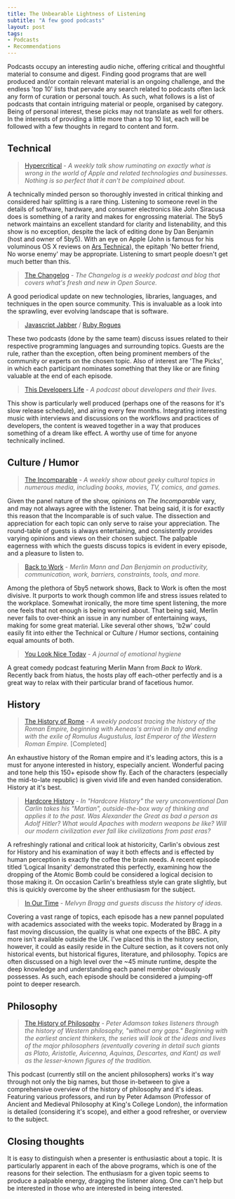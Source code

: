 ```yaml
---
title: The Unbearable Lightness of Listening
subtitle: "A few good podcasts"
layout: post
tags:
- Podcasts
- Recommendations
---
```


Podcasts occupy an interesting audio niche, offering critical and thoughtful material to consume and digest. Finding good programs that are well produced and/or contain relevant material is an ongoing challenge, and the endless 'top 10' lists that pervade any search related to podcasts often lack any form of curation or personal touch. As such, what follows is a list of podcasts that contain intriguing material or people, organised by category. Being of personal interest, these picks may not translate as well for others. In the interests of providing a little more than a top 10 list, each will be followed with a few thoughts in regard to content and form.

## Technical

> [Hypercritical][L1] - <em class="quote">A weekly talk show ruminating on exactly what is wrong in the world of Apple and related technologies and businesses. Nothing is so perfect that it can't be complained about.</em>

A technically minded person so thoroughly invested in critical thinking and considered hair splitting is a rare thing. Listening to someone revel in the details of software, hardware, and consumer electronics like John Siracusa does is something of a rarity and makes for engrossing material. The 5by5 network maintains an excellent standard for clarity and listenability, and this show is no exception, despite the lack of editing done by Dan Benjamin (host and owner of 5by5). With an eye on Apple (John is famous for his voluminous OS X reviews on [Ars Technica][L2]), the epitaph 'No better friend, No worse enemy' may be appropriate. Listening to smart people doesn't get much better than this.

> [The Changelog][L3] - <em class="quote">The Changelog is a weekly podcast and blog that covers what's fresh and new in Open Source.</em>

A good periodical update on new technologies, libraries, languages, and techniques in the open source community. This is invaluable as a look into the sprawling, ever evolving landscape that is software.

> [Javascript Jabber][L4] / [Ruby Rogues](http://rubyrogues.com/)

These two podcasts (done by the same team) discuss issues related to their respective programming languages and surrounding topics. Guests are the rule, rather than the exception, often being prominent members of the community or experts on the chosen topic. Also of interest are 'The Picks', in which each participant nominates something that they like or are fining valuable at the end of each episode.

> [This Developers Life][L5] - <em class="quote">A podcast about developers and their lives.</em>

This show is particularly well produced (perhaps one of the reasons for it's slow release schedule), and airing every few months. Integrating interesting music with interviews and discussions on the workflows and practices of developers, the content is weaved together in a way that produces something of a dream like effect. A worthy use of time for anyone technically inclined.


## Culture / Humor

> [The Incomparable][L6] - <em class="quote">A weekly show about geeky cultural topics in numerous media, including books, movies, TV, comics, and games.</em>

Given the panel nature of the show, opinions on <em>The Incomparable</em> vary, and may not always agree with the listener. That being said, it is for exactly this reason that the Incomparable is of such value. The dissection and appreciation for each topic can only serve to raise your appreciation. The round-table of guests is always entertaining, and consistently provides varying  opinions and views on their chosen subject. The palpable eagerness with which the guests discuss topics is evident in every episode, and a pleasure to listen to.

> [Back to Work][L7] - <em class="quote">Merlin Mann and Dan Benjamin on productivity, communication, work, barriers, constraints, tools, and more.</em>

Among the plethora of 5by5 network shows, Back to Work is often the most divisive. It purports to work though common life and stress issues related to the workplace. Somewhat ironically, the more time spent listening, the more one feels that not enough is being worried about. That being said, Merlin never fails to over-think an issue in any number of entertaining ways, making for some great material. Like several other shows, 'b2w' could easily fit into either the Technical or Culture / Humor sections, containing equal amounts of both.

> [You Look Nice Today][L8] - <em>A journal of emotional hygiene </em>

A great comedy podcast featuring Merlin Mann from <em>Back to Work</em>. Recently back from hiatus, the hosts play off each-other perfectly and is a great way to relax with their particular brand of facetious humor.


## History

> [The History of Rome][L9] - <em>A weekly podcast tracing the history of the Roman Empire, beginning with Aeneas's arrival in Italy and ending with the exile of Romulus Augustulus, last Emperor of the Western Roman Empire.</em> [Completed]

An exhaustive history of the Roman empire and it's leading actors, this is a must for anyone interested in history, especially ancient. Wonderful pacing and tone help this 150+ episode show fly. Each of the characters (especially the mid-to-late republic) is given vivid life and even handed consideration. History at it's best.

> [Hardcore History][L10] - <em>In "Hardcore History" the very unconventional Dan Carlin takes his "Martian", outside-the-box way of thinking and applies it to the past. Was Alexander the Great as bad a person as Adolf Hitler? What would Apaches with modern weapons be like? Will our modern civilization ever fall like civilizations from past eras?</em>

A refreshingly rational and critical look at historicity, Carlin's obvious zest for History and his
examination of way it both effects and is effected by human perception is exactly the coffee the
brain needs. A recent episode titled ‘Logical Insanity' demonstrated this perfectly, examining how
the dropping of the Atomic Bomb could be considered a logical decision to those making it. On
occasion Carlin's breathless style can grate slightly, but this is quickly overcome by the sheer
enthusiasm for the subject.

> [In Our Time][L11] - <em>Melvyn Bragg and guests discuss the history of ideas.</em>

Covering a vast range of topics, each episode has a new pannel populated with academics associated with the weeks topic. Moderated by Bragg in a fast moving discussion, the quality is what one expects of the BBC. A pity more isn't available outside the UK. I've placed this in the history section, however, it could as easily reside in the Culture section, as it covers not only historical events, but historical figures, literature, and philosophy. Topics are often discussed on a high level over the ~45 minute runtime, despite the deep knowledge and understanding each panel member obviously possesses. As such, each episode should be considered a jumping-off point to deeper research.

## Philosophy

> [The History of Philosophy][L12] - <em>Peter Adamson takes listeners through the history of Western philosophy, "without any gaps." Beginning with the earliest ancient thinkers, the series will look at the ideas and lives of the major philosophers (eventually covering in detail such giants as Plato, Aristotle, Avicenna, Aquinas, Descartes, and Kant) as well as the lesser-known figures of the tradition.</em>

This podcast (currently still on the ancient philosophers) works it's way through not only the big names, but those in-between to give a comprehensive overview of the history of philosophy and it's ideas. Featuring various professors, and run by Peter Adamson (Professor of Ancient and Medieval Philosophy at King's College London), the information is detailed (considering it's scope), and either a good refresher, or overview to the subject.

## Closing thoughts

It is easy to distinguish when a presenter is enthusiastic about a topic. It is particularly apparent in each of the above programs, which is one of the reasons for their selection. The enthusiasm for a given topic seems to produce a palpable energy, dragging the listener along. One can't help but be interested in those who are interested in being interested.

[L1]: http://5by5.tv/hypercritical/
[L2]: http://www.arstechnica.com
[L3]: http://thechangelog.com/
[L4]: http://javascriptjabber.com/
[L5]: http://thisdeveloperslife.com/
[L6]: http://5by5.tv/incomparable
[L7]: http://5by5.tv/b2w/
[L8]: http://youlooknicetoday.com/
[L9]: http://thehistoryofrome.typepad.com/
[L10]: http://www.dancarlin.com/disp.php/hh
[L11]: http://www.bbc.co.uk/programmes/b006qykl
[L12]: http://www.historyofphilosophy.net/
